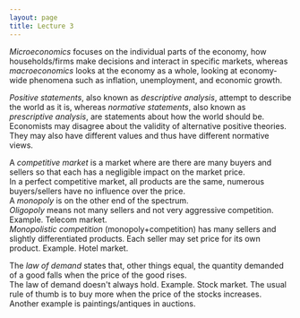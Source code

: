 ```yaml
---
layout: page
title: Lecture 3
---
```


<script type="text/javascript" async src="https://cdnjs.cloudflare.com/ajax/libs/mathjax/2.7.5/latest.js?config=TeX-MML-AM_CHTML" async></script>

_Microeconomics_ focuses on the individual parts of the economy, how households/firms make decisions and interact in specific markets, whereas _macroeconomics_ looks at the economy as a whole, looking at economy-wide phenomena such as inflation, unemployment, and economic growth.

_Positive statements_, also known as _descriptive analysis_, attempt to describe the world as it is, whereas _normative statements_, also known as _prescriptive analysis_, are statements about how the world should be.    
Economists may disagree about the validity of alternative positive theories. They may also have different values and thus have different normative views.

A _competitive market_ is a market where are there are many buyers and sellers so that each has a negligible impact on the market price.    
In a perfect competitive market, all products are the same, numerous buyers/sellers have no influence over the price.    
A _monopoly_ is on the other end of the spectrum.    
_Oligopoly_ means not many sellers and not very aggressive competition. Example. Telecom market.      
_Monopolistic competition_ (monopoly+competition) has many sellers and slightly differentiated products. Each seller may set price for its own product. Example. Hotel market.

The _law of demand_ states that, other things equal, the quantity demanded of a good falls when the price of the good rises.    
The law of demand doesn't always hold. Example. Stock market. The usual rule of thumb is to buy more when the price of the stocks increases. Another example is paintings/antiques in auctions.